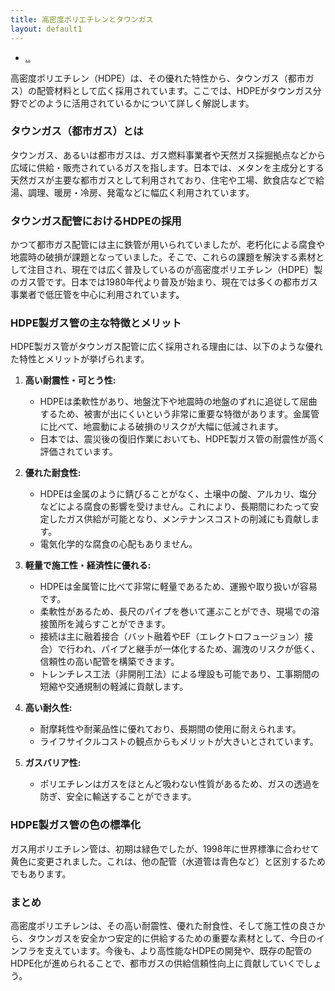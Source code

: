 ```yaml
---
title: 高密度ポリエチレンとタウンガス
layout: default1
---
```

- [..](..)

高密度ポリエチレン（HDPE）は、その優れた特性から、タウンガス（都市ガス）の配管材料として広く採用されています。ここでは、HDPEがタウンガス分野でどのように活用されているかについて詳しく解説します。

### タウンガス（都市ガス）とは

タウンガス、あるいは都市ガスは、ガス燃料事業者や天然ガス採掘拠点などから広域に供給・販売されているガスを指します。日本では、メタンを主成分とする天然ガスが主要な都市ガスとして利用されており、住宅や工場、飲食店などで給湯、調理、暖房・冷房、発電などに幅広く利用されています。

### タウンガス配管におけるHDPEの採用

かつて都市ガス配管には主に鉄管が用いられていましたが、老朽化による腐食や地震時の破損が課題となっていました。そこで、これらの課題を解決する素材として注目され、現在では広く普及しているのが高密度ポリエチレン（HDPE）製のガス管です。日本では1980年代より普及が始まり、現在では多くの都市ガス事業者で低圧管を中心に利用されています。

### HDPE製ガス管の主な特徴とメリット

HDPE製ガス管がタウンガス配管に広く採用される理由には、以下のような優れた特性とメリットが挙げられます。

1.  **高い耐震性・可とう性:**
    * HDPEは柔軟性があり、地盤沈下や地震時の地盤のずれに追従して屈曲するため、被害が出にくいという非常に重要な特徴があります。金属管に比べて、地震動による破損のリスクが大幅に低減されます。
    * 日本では、震災後の復旧作業においても、HDPE製ガス管の耐震性が高く評価されています。

2.  **優れた耐食性:**
    * HDPEは金属のように錆びることがなく、土壌中の酸、アルカリ、塩分などによる腐食の影響を受けません。これにより、長期間にわたって安定したガス供給が可能となり、メンテナンスコストの削減にも貢献します。
    * 電気化学的な腐食の心配もありません。

3.  **軽量で施工性・経済性に優れる:**
    * HDPEは金属管に比べて非常に軽量であるため、運搬や取り扱いが容易です。
    * 柔軟性があるため、長尺のパイプを巻いて運ぶことができ、現場での溶接箇所を減らすことができます。
    * 接続は主に融着接合（バット融着やEF（エレクトロフュージョン）接合）で行われ、パイプと継手が一体化するため、漏洩のリスクが低く、信頼性の高い配管を構築できます。
    * トレンチレス工法（非開削工法）による埋設も可能であり、工事期間の短縮や交通規制の軽減に貢献します。

4.  **高い耐久性:**
    * 耐摩耗性や耐薬品性に優れており、長期間の使用に耐えられます。
    * ライフサイクルコストの観点からもメリットが大きいとされています。

5.  **ガスバリア性:**
    * ポリエチレンはガスをほとんど吸わない性質があるため、ガスの透過を防ぎ、安全に輸送することができます。

### HDPE製ガス管の色の標準化

ガス用ポリエチレン管は、初期は緑色でしたが、1998年に世界標準に合わせて黄色に変更されました。これは、他の配管（水道管は青色など）と区別するためでもあります。

### まとめ

高密度ポリエチレンは、その高い耐震性、優れた耐食性、そして施工性の良さから、タウンガスを安全かつ安定的に供給するための重要な素材として、今日のインフラを支えています。今後も、より高性能なHDPEの開発や、既存の配管のHDPE化が進められることで、都市ガスの供給信頼性向上に貢献していくでしょう。
